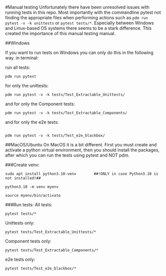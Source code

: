 #Manual testing
Unfortunately there have been unresolved issues with running tests in this repo. Most importantly with the commandline 
pytest not finding the appropriate files when performing actions such as ``pdm run pytest -v -k unittests`` or 
``pytest tests/*``. Especially between Windows and Linux-based OS systems there seems to be a stark difference. 
This created the importance of this manual testing manual. 

##Windows

If you want to run tests on Windows you can only do this in the following way. in terminal:

run all tests:
```commandline 
pdm run pytest 
```

for only the unittests:
```commandline 
pdm run pytest -v -k tests/Test_Extractable_Unittests/
```

and for only the Component tests:
```commandline 
pdm run pytest -v -k tests/Test_Extractable_Components/
```

and for only the e2e tests:
```commandline 

pdm run pytest -v -k tests/Test_e2e_blackbox/
```

##MacOS/Ubuntu
On MacOS it is a bit different. First you must create and activate a python virtual environment, then you should install
the packages, after which you can run the tests using pytest and NOT pdm.

###Create venv:

````commandline
sudo apt install python3.10-venv        ##!ONLY in case Python3.10 is not installed!##
````

````commandline
python3.10 -m venv myenv
````

````commandline
source myenv/bin/activate
````

###Run tests:
All tests:
````commandline
pytest tests/*
````

Unittests only:
````commandline
pytest tests/Test_Extractable_Unittests/*
````

Component tests only:
````commandline
pytest tests/Test_Extractable_Components/*
````

e2e tests only:
````commandline
pytest tests/Test_e2e_blackbox/*
````


